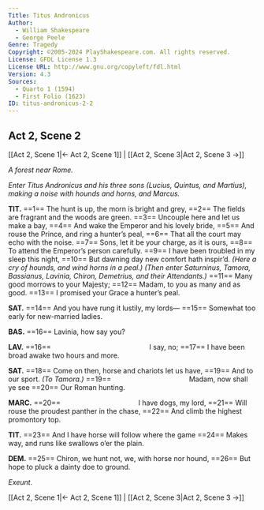 ```yaml
---
Title: Titus Andronicus
Author: 
  - William Shakespeare
  - George Peele
Genre: Tragedy
Copyright: ©2005-2024 PlayShakespeare.com. All rights reserved.
License: GFDL License 1.3
License URL: http://www.gnu.org/copyleft/fdl.html
Version: 4.3
Sources:
  - Quarto 1 (1594)
  - First Folio (1623)
ID: titus-andronicus-2-2
---
```


## Act 2, Scene 2
[[Act 2, Scene 1|← Act 2, Scene 1]] | [[Act 2, Scene 3|Act 2, Scene 3 →]]

*A forest near Rome.*

*Enter Titus Andronicus and his three sons (Lucius, Quintus, and Martius), making a noise with hounds and horns, and Marcus.*

**TIT.**
==1== The hunt is up, the morn is bright and grey,
==2== The fields are fragrant and the woods are green.
==3== Uncouple here and let us make a bay,
==4== And wake the Emperor and his lovely bride,
==5== And rouse the Prince, and ring a hunter’s peal,
==6== That all the court may echo with the noise.
==7== Sons, let it be your charge, as it is ours,
==8== To attend the Emperor’s person carefully.
==9== I have been troubled in my sleep this night,
==10== But dawning day new comfort hath inspir’d.
*(Here a cry of hounds, and wind horns in a peal.)*
*(Then enter Saturninus, Tamora, Bassianus, Lavinia, Chiron, Demetrius, and their Attendants.)*
==11== Many good morrows to your Majesty;
==12== Madam, to you as many and as good.
==13== I promised your Grace a hunter’s peal.

**SAT.**
==14== And you have rung it lustily, my lords⁠—
==15== Somewhat too early for new-married ladies.

**BAS.**
==16== Lavinia, how say you?

**LAV.**
==16==               I say, no;
==17== I have been broad awake two hours and more.

**SAT.**
==18== Come on then, horse and chariots let us have,
==19== And to our sport.
*(To Tamora.)*
==19==            Madam, now shall ye see
==20== Our Roman hunting.

**MARC.**
==20==            I have dogs, my lord,
==21== Will rouse the proudest panther in the chase,
==22== And climb the highest promontory top.

**TIT.**
==23== And I have horse will follow where the game
==24== Makes way, and runs like swallows o’er the plain.

**DEM.**
==25== Chiron, we hunt not, we, with horse nor hound,
==26== But hope to pluck a dainty doe to ground.

*Exeunt.*

[[Act 2, Scene 1|← Act 2, Scene 1]] | [[Act 2, Scene 3|Act 2, Scene 3 →]]